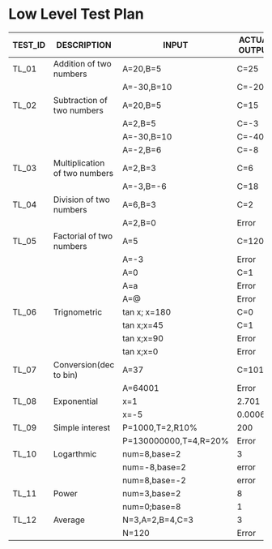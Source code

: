 # Low Level Test Plan
| TEST_ID | DESCRIPTION                   | INPUT                   | ACTUAL OUTPUT | EXPECTED OUTPUT |
|---------|-------------------------------|-------------------------|---------------|-----------------|
| TL_01	  | Addition of two numbers       | A=20,B=5                 | C=25          |               |
|         |                               | A=-30,B=10               | C=-20         |             |
| TL_02   | Subtraction of two numbers    | A=20,B=5                 | C=15          |              |
|         |                               | A=2,B=5                 | C=-3          |               |
|         |                               | A=-30,B=10              | C=-40          |               |
|         |                               | A=-2,B=6                | C=-8          |             |
| TL_03   | Multiplication of two numbers | A=2,B=3                 | C=6           |               |
|         |                               | A=-3,B=-6                | C=18          |               |
| TL_04   | Division of two numbers       | A=6,B=3                 | C=2           |                  |
|         |                               | A=2,B=0                 | Error         |                 |
| TL_05   | Factorial of two numbers      | A=5                     | C=120         |                 |
|         |                               | A=-3                    | Error         |                 |
|         |                               | A=0                     | C=1           |                 |
|         |                               | A=a                     | Error         |                 |
|         |                               | A=@                     | Error         |                 |
| TL_06   | Trignometric                  | tan x; x=180            | C=0           |                 |
|         |                               | tan x;x=45              | C=1           |                 |
|         |                               | tan x;x=90              | Error         |                 |
|         |                               | tan x;x=0               | Error         |                 |
| TL_07   | Conversion(dec to bin)        | A=37                    | C=10101       |                 |
|         |                               | A=64001                 | Error         |                 |
| TL_08   | Exponential                   | x=1                     | 2.701         |                 |
|         |                               | x=-5                    | 0.0006        |                 |
| TL_09   | Simple interest               | P=1000,T=2,R10%         | 200           |                 |
|         |                               | P=130000000,T=4,R=20%   | Error         |                 |
| TL_10   | Logarthmic                    | num=8,base=2            | 3             |                 |
|         |                               | num=-8,base=2           | error         |                 |
|         |                               | num=8,base=-2           | error         |                 |
| TL_11   | Power                         | num=3,base=2            | 8             |                 |
|         |                               | num=0;base=8            | 1             |                 |
| TL_12   | Average                       | N=3,A=2,B=4,C=3         | 3             |                 |
|         |                               | N=120                    |Error          |                |               
